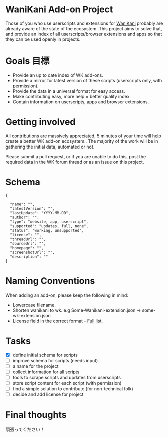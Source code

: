 # WaniKani Add-on Project

Those of you who use userscripts and extensions for [WaniKani](https://wanikani.com) probably are already aware of the state of the ecosystem. This project aims to solve that, and provide an index of all userscripts/browser extensions and apps so that they can be used openly in projects.

# Goals 目標

- Provide an up to date index of WK add-ons.
- Provide a mirror for latest version of these scripts (userscripts only, with permission).
- Provide the data in a universal format for easy access.
- Make contributing easy, more help = better quality index.
- Contain information on userscripts, apps and browser extensions.

# Getting involved

All contributions are massively appreciated, 5 minutes of your time will help create a better WK add-on ecosystem.. The majority of the work will be in gathering the initial data, automated or not.  

Please submit a pull request, or if you are unable to do this,  post the required data in the WK forum thread or as an issue on this project.

# Schema


```
{

  "name": "",
  "latestVersion": "",
  "lastUpdate": "YYYY-MM-DD",
  "author": "",
  "type": "website, app, userscript",
  "supported": "updates, full, none",
  "status": "working, unsupported",
  "license": "",
  "threadUrl": "",
  "sourceUrl": "",
  "homepage": "",
  "screenshotUrl": "",
  "description": ""
}
```



# Naming Conventions

When adding an add-on, please keep the following in mind:

- Lowercase filename. 
- Shorten wanikani to wk. e.g Some-Wanikani-extension.json -> some-wk-extension.json
- License field in the correct format - [Full list](https://spdx.org/licenses/).

    
# Tasks  
- [x] define initial schema for scripts
- [ ] improve schema for scripts (needs input)
- [ ] a name for the project
- [ ] collect information for all scripts
- [ ] tools to scrape scripts and updates from userscripts
- [ ] store script content for each script (with permission)
- [ ] find a simple solution to contribute (for non-technical folk)
- [ ] decide and add license for project

# Final thoughts

頑張ってください！


